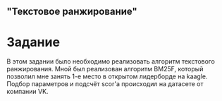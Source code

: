## "Текстовое ранжирование" 
# Задание
В этом задании было необходимо реализовать алгоритм текстового ранжирования. 
Мной был реализован алгоритм BM25F, который позволил мне занять 1-е место в открытом лидерборде на kaagle.
Подбор параметров и подсчёт scor'а происходил на датасете от компании VK.
